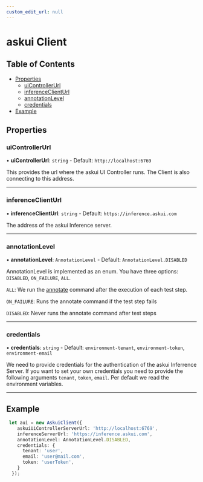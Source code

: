 ```yaml
---
custom_edit_url: null
---
```


# askui Client

## Table of Contents

  - [Properties](#properties)
    - [uiControllerUrl](#uiControllerUrl)
    - [inferenceClientUrl](#inferenceClientUrl)
    - [annotationLevel](#annotationLevel)
    - [credentials](#credentials)
  - [Example](#example)  
## Properties

### uiControllerUrl

• **uiControllerUrl**: `string` - Default: `http://localhost:6769`

This provides the url where the askui UI Controller runs. The Client is also connecting
to this address.

___

### inferenceClientUrl

• **inferenceClientUrl**: `string` - Default: `https://inference.askui.com`

The address of the askui Inference server.
___

### annotationLevel

• **annotationLevel**: `AnnotationLevel` - Default: `AnnotationLevel.DISABLED`

AnnotationLevel is implemented as an enum. You have three options: `DISABLED`, `ON_FAILURE`, `ALL`.

`ALL`:  We run the [annotate](../../general/05-Tooling/annotate-image.md) command after the execution of each test step.


`ON_FAILURE`: Runs the annotate command if the test step fails 


`DISABLED`: Never runs the annotate command after test steps

___

### credentials

• **credentials**: `string` - Default: `environment-tenant`, `environment-token`, `environment-email`

We need to provide credentials for the authentication of the askui Inferrence Server. If you want to set your own credentials you need to provide the following arguments `tenant`, `token`, `email`. Per default we read the environment variables.
___

## Example


```typescript
 let aui = new AskuiClient({
    askuiUiControllerServerUrl: 'http://localhost:6769',
    inferenceServerUrl: 'https://inference.askui.com',
    annotationLevel: AnnotationLevel.DISABLED,
    credentials: {
      tenant: 'user',
      email: 'user@mail.com',
      token: 'userToken',
    }
  });
```
